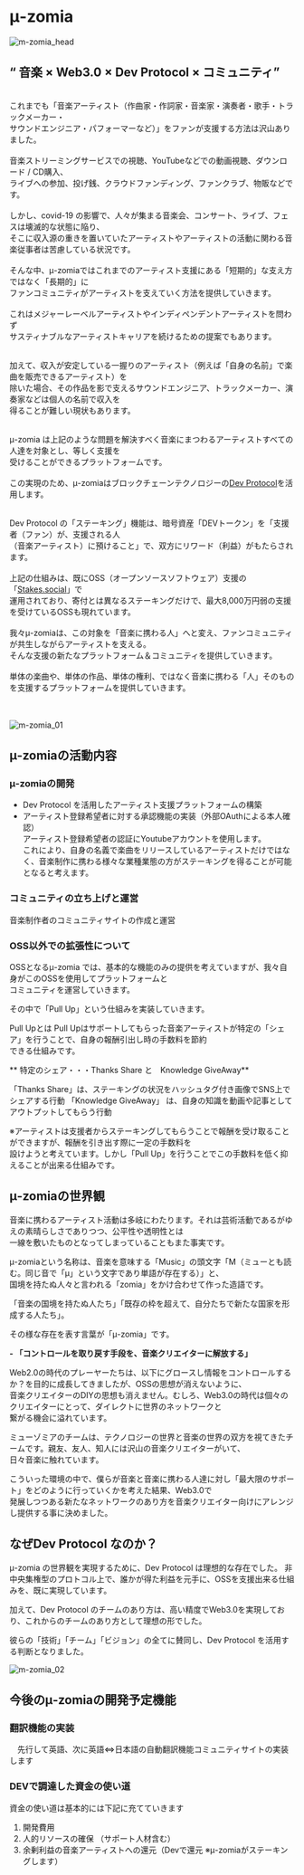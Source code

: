 
# μ-zomia
  
![m-zomia_head](https://user-images.githubusercontent.com/87135383/127441601-32075f68-d081-4ceb-9e26-e5aadfe151ae.jpg)

## “ 音楽 × Web3.0 × Dev Protocol × コミュニティ”  <br>

<br>
これまでも「音楽アーティスト（作曲家・作詞家・音楽家・演奏者・歌手・トラックメーカー・<br>
サウンドエンジニア・パフォーマーなど）」をファンが支援する方法は沢山ありました。<br>
<br>
音楽ストリーミングサービスでの視聴、YouTubeなどでの動画視聴、ダウンロード / CD購入、<br>
ライブへの参加、投げ銭、クラウドファンディング、ファンクラブ、物販などです。<br>
<br>
しかし、covid-19 の影響で、人々が集まる音楽会、コンサート、ライブ、フェスは壊滅的な状態に陥り、<br>
そこに収入源の重きを置いていたアーティストやアーティストの活動に関わる音楽従事者は苦慮している状況です。<br>
<br>
そんな中、μ-zomiaではこれまでのアーティスト支援にある「短期的」な支え方ではなく「長期的」に<br>
ファンコミュニティがアーティストを支えていく方法を提供していきます。<br>
<br>
これはメジャーレーベルアーティストやインディペンデントアーティストを問わず<br>
サスティナブルなアーティストキャリアを続けるための提案でもあります。<br>
<br>

加えて、収入が安定している一握りのアーティスト（例えば「自身の名前」で楽曲を販売できるアーティスト）を<br>
除いた場合、その作品を影で支えるサウンドエンジニア、トラックメーカー、演奏家などは個人の名前で収入を<br>
得ることが難しい現状もあります。<br>
<br>

μ-zomia は上記のような問題を解決すべく音楽にまつわるアーティストすべての人達を対象とし、等しく支援を<br>
受けることができるプラットフォームです。<br>
<br>
この実現のため、μ-zomiaはブロックチェーンテクノロジーの[Dev Protocol](https://devprotocol.xyz/)を活用します。<br>
<br>

Dev Protocol の「ステーキング」機能は、暗号資産「DEVトークン」を「支援者（ファン）が、支援される人<br>
（音楽アーティスト）に預けること」で、双方にリワード（利益）がもたらされます。<br>
<br>
上記の仕組みは、既にOSS（オープンソースソフトウェア）支援の「[Stakes.social](https://stakes.social/)」で<br>
運用されており、寄付とは異なるステーキングだけで、最大8,000万円弱の支援を受けているOSSも現れています。<br>
<br>
我々μ-zomiaは、この対象を「音楽に携わる人」へと変え、ファンコミュニティが共生しながらアーティストを支える。<br>
そんな支援の新たなプラットフォーム＆コミュニティを提供していきます。<br>
<br>
単体の楽曲や、単体の作品、単体の権利、ではなく音楽に携わる「人」そのものを支援するプラットフォームを提供していきます。<br>
<br>
<br>
 
![m-zomia_01](https://user-images.githubusercontent.com/87135383/127442569-1e0f2076-035a-49b4-bf1d-08a652f3d6bc.jpg)


## μ-zomiaの活動内容

### μ-zomiaの開発
 - Dev Protocol を活用したアーティスト支援プラットフォームの構築
 - アーティスト登録希望者に対する承認機能の実装（外部OAuthによる本人確認）<br>
 アーティスト登録希望者の認証にYoutubeアカウントを使用します。<br>
 これにより、自身の名義で楽曲をリリースしているアーティストだけではなく、音楽制作に携わる様々な業種業態の方がステーキングを得ることが可能となると考えます。
 
### コミュニティの立ち上げと運営

音楽制作者のコミュニティサイトの作成と運営

### OSS以外での拡張性について
OSSとなるμ-zomia では、基本的な機能のみの提供を考えていますが、我々自身がこのOSSを使用してプラットフォームと<br>
コミュニティを運営していきます。

その中で「Pull Up」という仕組みを実装していきます。

Pull Upとは
Pull Upはサポートしてもらった音楽アーティストが特定の「シェア」を行うことで、自身の報酬引出し時の手数料を節約<br>
できる仕組みです。

** 特定のシェア・・・Thanks Share と　Knowledge GiveAway**

「Thanks Share」は、ステーキングの状況をハッシュタグ付き画像でSNS上でシェアする行動
「Knowledge GiveAway」 は、自身の知識を動画や記事としてアウトプットしてもらう行動  

※アーティストは支援者からステーキングしてもらうことで報酬を受け取ることができますが、報酬を引き出す際に一定の手数料を<br>
設けようと考えています。しかし「Pull Up」を行うことでこの手数料を低く抑えることが出来る仕組みです。

## μ-zomiaの世界観　

音楽に携わるアーティスト活動は多岐にわたります。それは芸術活動であるがゆえの素晴らしさでありつつ、公平性や透明性とは<br>
一線を敷いたものとなってしまっていることもまた事実です。

μ-zomiaという名称は、音楽を意味する「Music」の頭文字「M（ミューとも読む。同じ音で「μ」という文字であり単語が存在する）」と、<br>
国境を持たぬ人々と言われる「zomia」をかけ合わせて作った造語です。


「音楽の国境を持たぬ人たち」「既存の枠を超えて、自分たちで新たな国家を形成する人たち」。

その様な存在を表す言葉が「μ-zomia」です。  
  
**- 「コントロールを取り戻す手段を、音楽クリエイターに解放する」**

Web2.0の時代のプレーヤーたちは、以下にグロースし情報をコントロールするか？を目的に成長してきましたが、OSSの思想が消えないように、<br>
音楽クリエイターのDIYの思想も消えません。むしろ、Web3.0の時代は個々のクリエイターにとって、ダイレクトに世界のネットワークと<br>
繋がる機会に溢れています。

ミューゾミアのチームは、テクノロジーの世界と音楽の世界の双方を視てきたチームです。親友、友人、知人には沢山の音楽クリエイターがいて、<br>
日々音楽に触れています。

こういった環境の中で、僕らが音楽と音楽に携わる人達に対し「最大限のサポート」をどのように行っていくかを考えた結果、Web3.0で<br>
発展しつつある新たなネットワークのあり方を音楽クリエイター向けにアレンジし提供する事に決めました。

## なぜDev Protocol なのか？  

μ-zomia の世界観を実現するために、Dev Protocol は理想的な存在でした。
非中央集権型のプロトコル上で、誰かが得た利益を元手に、OSSを支援出来る仕組みを、既に実現しています。

加えて、Dev Protocol のチームのあり方は、高い精度でWeb3.0を実現しており、これからのチームのあり方として理想の形でした。

彼らの「技術」「チーム」「ビジョン」の全てに賛同し、Dev Protocol を活用する判断となりました。

![m-zomia_02](https://user-images.githubusercontent.com/87135383/127444187-c73bf40b-6961-4dc5-b022-4d5d5af32df2.jpg)

## 今後のμ-zomiaの開発予定機能

### 翻訳機能の実装
　先行して英語、次に英語⇔日本語の自動翻訳機能コミュニティサイトの実装します
 
### DEVで調達した資金の使い道

資金の使い道は基本的には下記に充てていきます 　
1. 開発費用 　
2. 人的リソースの確保 （サポート人材含む）
3. 余剰利益の音楽アーティストへの還元（Devで還元 ※μ-zomiaがステーキングします）


